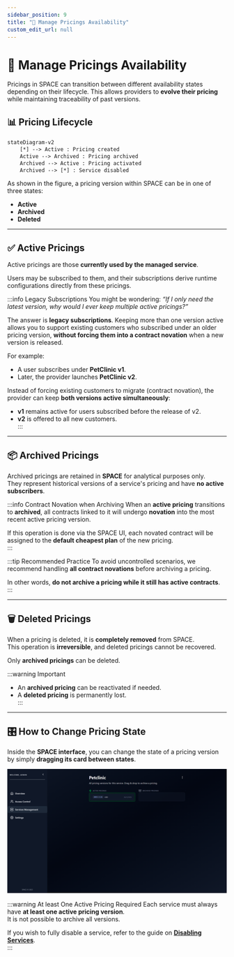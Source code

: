 ```yaml
---
sidebar_position: 9
title: "🔄 Manage Pricings Availability"
custom_edit_url: null
---
```


# 🔄 Manage Pricings Availability

Pricings in SPACE can transition between different availability states depending on their lifecycle.   This allows providers to **evolve their pricing** while maintaining traceability of past versions.

## 📊 Pricing Lifecycle

```mermaid
stateDiagram-v2
    [*] --> Active : Pricing created
    Active --> Archived : Pricing archived
    Archived --> Active : Pricing activated
    Archived --> [*] : Service disabled
```

As shown in the figure, a pricing version within SPACE can be in one of three states:

- **Active**  
- **Archived**  
- **Deleted**  

---

## ✅ Active Pricings

Active pricings are those **currently used by the managed service**.

Users may be subscribed to them, and their subscriptions derive runtime configurations directly from these pricings.  

:::info Legacy Subscriptions
You might be wondering: *“If I only need the latest version, why would I ever keep multiple active pricings?”*  

The answer is **legacy subscriptions**. Keeping more than one version active allows you to support existing customers who subscribed under an older pricing version, **without forcing them into a contract novation** when a new version is released.  


For example:  

- A user subscribes under **PetClinic v1**.  
- Later, the provider launches **PetClinic v2**.  

Instead of forcing existing customers to migrate (contract novation), the provider can keep **both versions active simultaneously**:  

- **v1** remains active for users subscribed before the release of v2.  
- **v2** is offered to all new customers.  
:::

---

## 📦 Archived Pricings
Archived pricings are retained in **SPACE** for analytical purposes only.  
They represent historical versions of a service's pricing and have **no active subscribers**.  

:::info Contract Novation when Archiving
When an **active pricing** transitions to **archived**, all contracts linked to it will undergo **novation** into the most recent active pricing version.  

If this operation is done via the SPACE UI, each novated contract will be assigned to the **default cheapest plan** of the new pricing.  
:::

:::tip Recommended Practice
To avoid uncontrolled scenarios, we recommend handling **all contract novations** before archiving a pricing.  

In other words, **do not archive a pricing while it still has active contracts**.  
:::

---

## 🗑️ Deleted Pricings
When a pricing is deleted, it is **completely removed** from SPACE.  
This operation is **irreversible**, and deleted pricings cannot be recovered.  

Only **archived pricings** can be deleted.  

:::warning Important
- An **archived pricing** can be reactivated if needed.  
- A **deleted pricing** is permanently lost.  
:::

---

## 🎛️ How to Change Pricing State
Inside the **SPACE interface**, you can change the state of a pricing version by simply **dragging its card between states**.  

![Pricing lifecycle](../../../static/img/space/user-guides/pricing-lifecycle.png)

:::warning At least One Active Pricing Required
Each service must always have **at least one active pricing version**.  
It is not possible to archive all versions.  

If you wish to fully disable a service, refer to the guide on **[Disabling Services](./disable-services.md)**.  
:::
